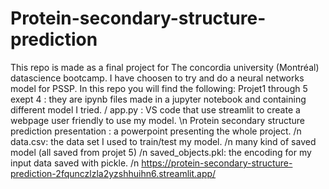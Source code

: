 # Protein-secondary-structure-prediction
This repo is made as a final project for The concordia university (Montréal) datascience bootcamp.
I have choosen to try and do a neural networks model for PSSP.
In this repo you will find the following:
 Projet1 through 5 exept 4 : they are ipynb files made in a jupyter notebook and containing different model I tried.
/ app.py : VS code that use streamlit to create a webpage user friendly to use my model.
\n Protein secondary structure prediction presentation : a powerpoint presenting the whole project.
/n data.csv: the data set I used to train/test my model.
/n many kind of saved model (all saved from projet 5)
/n saved_objects.pkl: the encoding for my input data saved with pickle.
/n https://protein-secondary-structure-prediction-2fqunczlzla2yzshhuihn6.streamlit.app/
